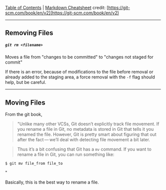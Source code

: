 [Table of Contents](README.md) | [Markdown Cheatsheet](/Markdown%20Cheatsheet.md)
credit: [https://git-scm.com/book/en/v2](https://git-scm.com/book/en/v2)

___

## Removing Files

##### `git rm <filename>`

Moves a file from "changes to be committed" to "changes not staged for commit"

If there is an error, because of modifications to the file before removal or already added to the staging area, a force removal with the `-f` flag should help, but be careful.
___

## Moving Files

From the git book,

> "Unlike many other VCSs, Git doesn’t explicitly track file movement. If you rename a file in Git, no metadata is stored in Git that tells it you renamed the file. However, Git is pretty smart about figuring that out after the fact — we’ll deal with detecting file movement a bit later.

>Thus it’s a bit confusing that Git has a `mv` command. If you want to rename a file in Git, you can run something like:

```console
$ git mv file_from file_to
```
"

Basically, this is the best way to rename a file.